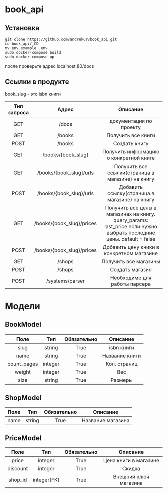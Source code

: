 # book_api
## Установка
```
git clone https://github.com/andrekur/book_api.git
cd book_api/_CD
mv env.example .env
sudo docker-compose build
sudo docker-compose up
```
после проверьте адрес localhost:80/docs
## Ссылки в продукте

book_slug - это isbn книги

| Тип запроса |           Адрес           |                                                         Описание                                                         |
|:-----------:|:-------------------------:|:------------------------------------------------------------------------------------------------------------------------:|
|     GET     |           /docs           |                                                 документация по проекту                                                  |
|     GET     |          /books           |                                                    Получить все книги                                                    |
|    POST     |          /books           |                                                      Создать книгу                                                       |
|     GET     |    /books/{book_slug}     |                                          Получить информацию о конкретной книге                                          |
|     GET     |  /books/{book_slug}/urls  |                                    Получить все ссылки(страница в магазине) на книгу                                     |
|    POST     |  /books/{book_slug}/urls  |                                      Добавить ссылку(страница в магазине) на книгу                                       |
|     GET     | /books/{book_slug}/prices | Получить все цены в магазинах на книгу.<br/>query_params:  last_price если нужно выбрать последние цены. default = false |
|    POST     | /books/{book_slug}/prices |                                        Добавить цену кники в конкретном магазине                                         |
|     GET     |          /shops           |                                                  Получить все магазины                                                   |
|    POST     |          /shops           |                                                     Создать магазин                                                      ||
|    POST     |      /systems/parser      |                                              Необходимо для работы парсера                                               |


# Модели

## BookModel

|    Поле     |   Тип   | Обязательно |    Описание    |
|:-----------:|:-------:|:-----------:|:--------------:|
|    slug     | string  |    True     |   isbn книги   |
|    name     | string  |    True     | Название книги |
| count_pages | integer |    True     |  Кол. страниц  |
|   weight    | integer |    True     |      Вес       |
|    size     | string  |    True     |    Размеры     |

## ShopModel

|    Поле     |   Тип   | Обязательно |     Описание      |
|:-----------:|:-------:|:-----------:|:-----------------:|
|    name     | string  |    True     | Название магазина |

## PriceModel

|   Поле   |     Тип     | Обязательно |       Описание        |
|:--------:|:-----------:|:-----------:|:---------------------:|
|  price   |   integer   |    True     | Цена книги в магазине |
| discount |   integer   |    True     |        Скидка         |
| shop_id  | integer(FK) |    True     | Внешний ключ магазина |
